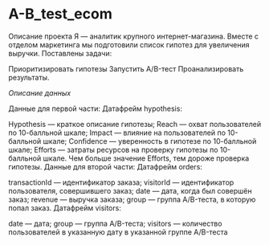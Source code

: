 # A-B_test_ecom
Описание проекта
Я — аналитик крупного интернет-магазина. Вместе с отделом маркетинга мы подготовили список гипотез для увеличения выручки.
Поставлены задачи:

Приоритизировать гипотезы
Запустить A/B-тест
Проанализировать результаты.



*Описание данных*

Данные для первой части:
Датафрейм hypothesis:

Hypothesis — краткое описание гипотезы;
Reach — охват пользователей по 10-балльной шкале;
Impact — влияние на пользователей по 10-балльной шкале;
Confidence — уверенность в гипотезе по 10-балльной шкале;
Efforts — затраты ресурсов на проверку гипотезы по 10-балльной шкале. Чем больше значение Efforts, тем дороже проверка гипотезы.
Данные для второй части:
Датафрейм orders:

transactionId — идентификатор заказа;
visitorId — идентификатор пользователя, совершившего заказ;
date — дата, когда был совершён заказ;
revenue — выручка заказа;
group — группа A/B-теста, в которую попал заказ.
Датафрейм visitors:

date — дата;
group — группа A/B-теста;
visitors — количество пользователей в указанную дату в указанной группе A/B-теста
